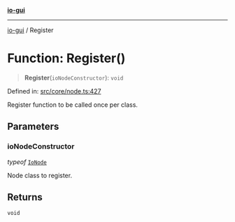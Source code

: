 [**io-gui**](../README.md)

***

[io-gui](../README.md) / Register

# Function: Register()

> **Register**(`ioNodeConstructor`): `void`

Defined in: [src/core/node.ts:427](https://github.com/io-gui/io/blob/main/src/core/node.ts#L427)

Register function to be called once per class.

## Parameters

### ioNodeConstructor

*typeof* [`IoNode`](../classes/IoNode.md)

Node class to register.

## Returns

`void`

